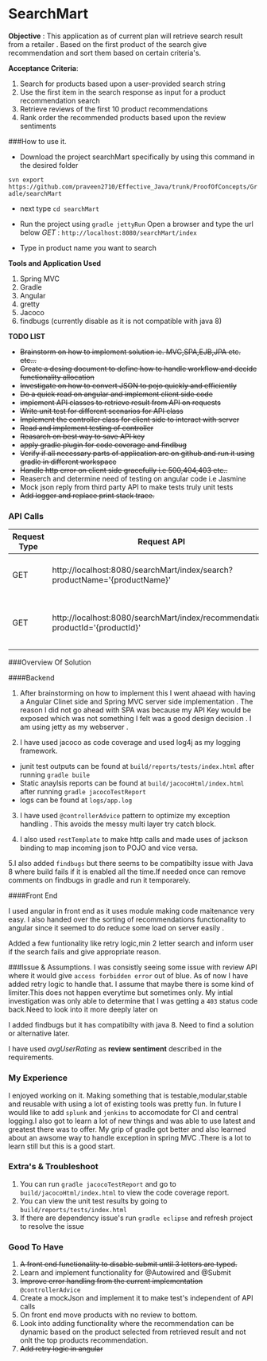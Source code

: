# SearchMart

__Objective__ : This application as of current plan will retrieve search result from a retailer . Based on the first product of the search give recommendation and sort them based on certain criteria's.

__Acceptance Criteria__:
  1. Search for products based upon a user-provided search string
  2. Use the first item in the search response as input for a product recommendation search 
  3. Retrieve reviews of the first 10 product recommendations
  4. Rank order the recommended products based upon the review sentiments

###How to use it.

* Download the project searchMart specifically by using this command in the desired folder

`svn export https://github.com/praveen2710/Effective_Java/trunk/ProofOfConcepts/Gradle/searchMart`

* next type `cd searchMart`   

* Run the project using `gradle jettyRun`
  Open a browser and type the url below
*GET* :  `http://localhost:8080/searchMart/index`

* Type in product name you want to search
  

__Tools and Application Used__

1. Spring MVC
2. Gradle
3. Angular
4. gretty
5. Jacoco
6. findbugs (currently disable as it is not compatible with java 8)

__TODO LIST__

* ~~Brainstorm on how to implement solution ie. MVC,SPA,EJB,JPA etc.  etc...~~
* ~~Create  a desing document to define how to handle workflow and decide functionality allocation~~
* ~~Investigate on how to convert JSON to pojo quickly and efficiently~~
* ~~Do a quick read on angular and implement client side code~~
* ~~implement API classes to retrieve result from API on requests~~
* ~~Write unit test for different scenarios for API class~~
* ~~Implement the controller class for client side to interact with server~~
* ~~Read and implement testing of controller~~
* ~~Reasarch on best way to save API key~~
* ~~apply gradle plugin for code coverage and findbug~~
* ~~Verify if all necessary parts of application are on github and run it using gradle in different workspace~~
* ~~Handle http error on client side gracefully i.e 500,404,403 etc..~~
* Reaserch and determine need of testing on angular code i.e Jasmine
* Mock  json reply from third party API to make tests truly unit tests
* ~~Add logger and replace print stack trace.~~

### API Calls

Request Type |Request API| Response |
-------------|-----------|----------|
GET             |  http://localhost:8080/searchMart/index/search?productName='{productName}'         |     List of 10 products that match the search string     |
GET             |  http://localhost:8080/searchMart/index/recommendation?productId='{productId}'         |   List Of recommendation with review based on product Id       |

###Overview Of Solution

####Backend
1. After brainstorming on how to implement this I went ahaead with having a Angular Clinet side and Spring MVC server side implementation . The reason I did not go ahead with SPA was because my API Key would be exposed which was not something I felt was a good design decision . I am using jetty as my webserver . 

2. I have used jacoco as code coverage and used log4j as my logging framework. 
  * junit test outputs can be found at `build/reports/tests/index.html` after running `gradle buile`
  * Static anaylsis reports can be found at `build/jacocoHtml/index.html` after running `gradle jacocoTestReport` 
  * logs can be found at `logs/app.log`

3. I have used `@controllerAdvice` pattern to optimize my exception handling . This avoids the messy multi layer try catch block.

4. I also used `restTemplate` to make http calls and made uses of jackson binding to map incoming json to POJO and vice versa.

5.I also added `findbugs` but there seems to be compatibilty issue with Java 8 where build fails if it is enabled all the time.If needed once can remove comments on findbugs in gradle and run it temporarely.

####Front End

I used angular in front end as it uses module making code maitenance very easy. I also handed over the sorting of recommendations functionality to angular since it seemed to do reduce some load on server easily .

Added a few funtionality like retry logic,min 2 letter search and inform user if the search fails and give appropriate reason.

###Issue & Assumptions.
I was consistly seeing some issue with review API where it would give `access forbidden error` out of blue. As of now I have added retry logic to handle that. I assume that maybe there is some kind of limiter.This does not happen everytime but sometimes only. My intial investigation was only able to determine that I was getting a `403` status code back.Need to look into it more deeply later on

I added findbugs but it has compatibilty with java 8. Need to find a solution or alternative later.

I have used *avgUserRating* as __review sentiment__ described in the requirements.

### My Experience

I enjoyed working on it. Making something that is testable,modular,stable and reusable with using a lot of existing tools was pretty fun. In future I would like to add `splunk` and `jenkins` to accomodate for CI and central logging.I also got to learn a lot of new things and was able to use latest and greatest there was to offer. My grip of gradle got better and also learned about an awsome way to handle exception in spring MVC .There is a lot to learn still but this is a good start.

### Extra's & Troubleshoot
  1. You can run `gradle jacocoTestReport` and go to `build/jacocoHtml/index.html` to view the code coverage report.
  2. You can view the unit test results by going to  `build/reports/tests/index.html`
  3. If there are dependency issue's run `gradle eclipse` and refresh project to resolve the issue

### Good To Have
 1. ~~A front end functionality to disable submit until 3 letters are typed.~~
 2. Learn and implement functionality for @Autowired and @Submit
 3. ~~Improve error handling from the current implementation~~ `@controllerAdvice`
 4. Create a mockJson and implement it to make test's independent of API calls
 5. On front end move products with no review to bottom.
 6. Look into adding functionality where the recommendation can be dynamic based on the product selected from retrieved result and not onlt the top products recommendation.
 7. ~~Add retry logic in angular~~


